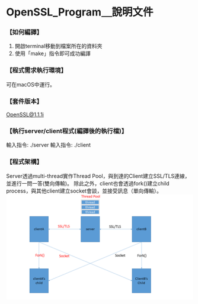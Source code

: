 # OpenSSL_Program＿說明文件

### 【如何編譯】
1. 開啟terminal移動到檔案所在的資料夾
2. 使用「make」指令即可成功編譯

### 【程式需求執行環境】
可在macOS中運行。

### 【套件版本】
OpenSSL@1.1.1i 

### 【執行server/client程式(編譯後的執行檔)】
輸入指令: ./server <port of the server>
輸入指令: ./client <IP address of the server> <port of the server>

### 【程式架構】
Server透過multi-thread實作Thread Pool，與到達的Client建立SSL/TLS連線，並進行一問一答(雙向傳輸)。
除此之外，client也會透過fork()建立child process，與其他client建立socket會談，並接受訊息（單向傳輸）。
![entrance_UI](./Architecture.png)


